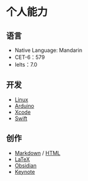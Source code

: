 # 个人能力

## 语言

- Native Language: Mandarin
- CET-6：579
- Ielts：7.0

## 开发
- [Linux](https://www.kernel.org/)
- [Arduino](https://www.arduino.cc/)
- [Xcode](https://developer.apple.com/cn/documentation/xcode/)
- [Swift](https://developer.apple.com/tutorials/SwiftUI)

## 创作

- [Markdown](https://en.wikipedia.org/wiki/Markdown) / [HTML](https://html.spec.whatwg.org/multipage/)
- [LaTeX](https://www.latex-project.org)
- [Obsidian](https://obsidian.md/) 
- [Keynote](https://www.apple.com/keynote/)